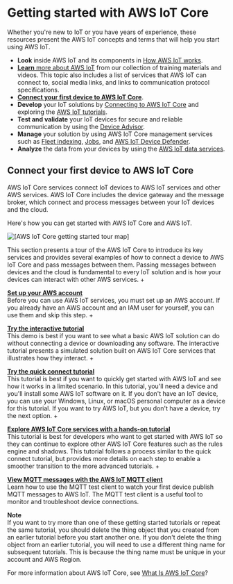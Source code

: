 # Getting started with AWS IoT Core<a name="iot-gs"></a>

Whether you're new to IoT or you have years of experience, these resources present the AWS IoT concepts and terms that will help you start using AWS IoT\.
+ **Look** inside AWS IoT and its components in [How AWS IoT works](aws-iot-how-it-works.md)\.
+ [**Learn** more about AWS IoT](aws-iot-learn-more.md) from our collection of training materials and videos\. This topic also includes a list of services that AWS IoT can connect to, social media links, and links to communication protocol specifications\.
+ **[Connect your first device to AWS IoT Core](#aws-iot-get-started)**\.
+ **Develop** your IoT solutions by [Connecting to AWS IoT Core](connect-to-iot.md) and exploring the [AWS IoT tutorials](iot-tutorials.md)\.
+ **Test and validate** your IoT devices for secure and reliable communication by using the [Device Advisor](device-advisor.md)\.
+ **Manage** your solution by using AWS IoT Core management services such as [Fleet indexing](iot-indexing.md), [Jobs](iot-jobs.md), and [AWS IoT Device Defender](device-defender.md)\.
+ **Analyze** the data from your devices by using the [AWS IoT data services](aws-iot-how-it-works.md#aws-iot-components-data)\.

## Connect your first device to AWS IoT Core<a name="aws-iot-get-started"></a>

AWS IoT Core services connect IoT devices to AWS IoT services and other AWS services\. AWS IoT Core includes the device gateway and the message broker, which connect and process messages between your IoT devices and the cloud\.

Here's how you can get started with AWS IoT Core and AWS IoT\.

![\[AWS IoT Core getting started tour map\]](http://docs.aws.amazon.com/iot/latest/developerguide/images/iot-gs-tour-map.png)

This section presents a tour of the AWS IoT Core to introduce its key services and provides several examples of how to connect a device to AWS IoT Core and pass messages between them\. Passing messages between devices and the cloud is fundamental to every IoT solution and is how your devices can interact with other AWS services\.
+ 

**[Set up your AWS account](setting-up.md)**  
Before you can use AWS IoT services, you must set up an AWS account\. If you already have an AWS account and an IAM user for yourself, you can use them and skip this step\.
+ 

**[Try the interactive tutorial](interactive-demo.md)**  
This demo is best if you want to see what a basic AWS IoT solution can do without connecting a device or downloading any software\. The interactive tutorial presents a simulated solution built on AWS IoT Core services that illustrates how they interact\.
+ 

**[Try the quick connect tutorial](iot-quick-start.md)**  
This tutorial is best if you want to quickly get started with AWS IoT and see how it works in a limited scenario\. In this tutorial, you'll need a device and you'll install some AWS IoT software on it\. If you don't have an IoT device, you can use your Windows, Linux, or macOS personal computer as a device for this tutorial\. If you want to try AWS IoT, but you don't have a device, try the next option\.
+ 

**[Explore AWS IoT Core services with a hands\-on tutorial](iot-gs-first-thing.md)**  
This tutorial is best for developers who want to get started with AWS IoT so they can continue to explore other AWS IoT Core features such as the rules engine and shadows\. This tutorial follows a process similar to the quick connect tutorial, but provides more details on each step to enable a smoother transition to the more advanced tutorials\.
+ 

**[View MQTT messages with the AWS IoT MQTT client](view-mqtt-messages.md)**  
Learn how to use the MQTT test client to watch your first device publish MQTT messages to AWS IoT\. The MQTT test client is a useful tool to monitor and troubleshoot device connections\.

**Note**  
If you want to try more than one of these getting started tutorials or repeat the same tutorial, you should delete the thing object that you created from an earlier tutorial before you start another one\. If you don't delete the thing object from an earlier tutorial, you will need to use a different thing name for subsequent tutorials\. This is because the thing name must be unique in your account and AWS Region\.

For more information about AWS IoT Core, see [What Is AWS IoT Core](what-is-aws-iot.md)?